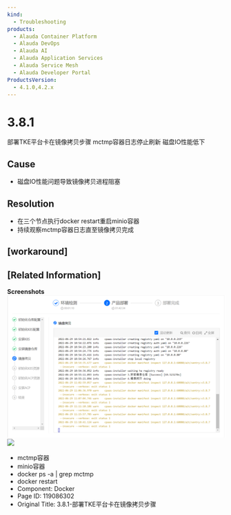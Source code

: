 ```yaml
---
kind:
  - Troubleshooting
products:
  - Alauda Container Platform
  - Alauda DevOps
  - Alauda AI
  - Alauda Application Services
  - Alauda Service Mesh
  - Alauda Developer Portal
ProductsVersion:
  - 4.1.0,4.2.x
---
```

<!-- A type of document that involves encountering a fault, diagnosing it, performing root cause analysis, and providing solutions. -->

# 3.8.1

部署TKE平台卡在镜像拷贝步骤 mctmp容器日志停止刷新 磁盘IO性能低下

## Cause
- 磁盘IO性能问题导致镜像拷贝进程阻塞

## Resolution
- 在三个节点执行docker restart重启minio容器
- 持续观察mctmp容器日志直至镜像拷贝完成

## [workaround]

## [Related Information]
**Screenshots**
![](assets/3-8-1-bu-shu-tkeping-tai-qia-zai-jing-xiang-kao-bei-bu-zou/image2022-6-30_16-15-23.png)
![](assets/3-8-1-bu-shu-tkeping-tai-qia-zai-jing-xiang-kao-bei-bu-zou/%E4%BC%81%E4%B8%9A%E5%BE%AE%E4%BF%A1%E6%88%AA%E5%9B%BE_16564779783846.png)
- mctmp容器
- minio容器
- docker ps -a | grep mctmp
- docker restart
- Component: Docker
- Page ID: 119086302
- Original Title: 3.8.1-部署TKE平台卡在镜像拷贝步骤
